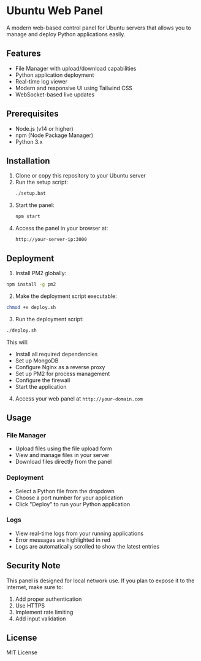 # Ubuntu Web Panel

A modern web-based control panel for Ubuntu servers that allows you to manage and deploy Python applications easily.

## Features

- File Manager with upload/download capabilities
- Python application deployment
- Real-time log viewer
- Modern and responsive UI using Tailwind CSS
- WebSocket-based live updates

## Prerequisites

- Node.js (v14 or higher)
- npm (Node Package Manager)
- Python 3.x

## Installation

1. Clone or copy this repository to your Ubuntu server
2. Run the setup script:
   ```bash
   ./setup.bat
   ```
3. Start the panel:
   ```bash
   npm start
   ```
4. Access the panel in your browser at:
   ```
   http://your-server-ip:3000
   ```

## Deployment

1. Install PM2 globally:
```bash
npm install -g pm2
```

2. Make the deployment script executable:
```bash
chmod +x deploy.sh
```

3. Run the deployment script:
```bash
./deploy.sh
```

This will:
- Install all required dependencies
- Set up MongoDB
- Configure Nginx as a reverse proxy
- Set up PM2 for process management
- Configure the firewall
- Start the application

4. Access your web panel at `http://your-domain.com`

## Usage

### File Manager
- Upload files using the file upload form
- View and manage files in your server
- Download files directly from the panel

### Deployment
- Select a Python file from the dropdown
- Choose a port number for your application
- Click "Deploy" to run your Python application

### Logs
- View real-time logs from your running applications
- Error messages are highlighted in red
- Logs are automatically scrolled to show the latest entries

## Security Note

This panel is designed for local network use. If you plan to expose it to the internet, make sure to:
1. Add proper authentication
2. Use HTTPS
3. Implement rate limiting
4. Add input validation

## License

MIT License
